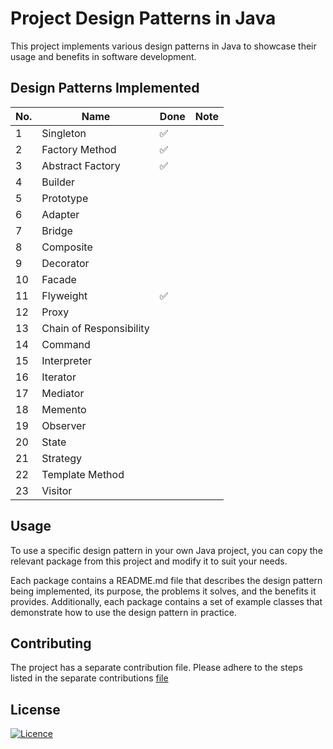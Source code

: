 # Project Design Patterns in Java
This project implements various design patterns in Java to showcase their usage and benefits in software development.

## Design Patterns Implemented

| No. | Name                    | Done | Note |
|-----|-------------------------|------|------|
| 1   | Singleton               | ✅    |      |
| 2   | Factory Method          | ✅    |      |
| 3   | Abstract Factory        | ✅    |      |
| 4   | Builder                 |      |      |
| 5   | Prototype               |      |      |
| 6   | Adapter                 |      |      |
| 7   | Bridge                  |      |      |
| 8   | Composite               |      |      |
| 9   | Decorator               |      |      |
| 10  | Facade                  |      |      |
| 11  | Flyweight               | ✅    |      |
| 12  | Proxy                   |      |      |
| 13  | Chain of Responsibility |      |      |
| 14  | Command                 |      |      |
| 15  | Interpreter             |      |      |
| 16  | Iterator                |      |      |
| 17  | Mediator                |      |      |
| 18  | Memento                 |      |      |
| 19  | Observer                |      |      |
| 20  | State                   |      |      |
| 21  | Strategy                |      |      |
| 22  | Template Method         |      |      |
| 23  | Visitor                 |      |      |


## Usage
To use a specific design pattern in your own Java project, you can copy the relevant package from this project and modify it to suit your needs.

Each package contains a README.md file that describes the design pattern being implemented, its purpose, the problems it solves, and the benefits it provides. Additionally, each package contains a set of example classes that demonstrate how to use the design pattern in practice.

## Contributing
The project has a separate contribution file. Please adhere to the steps listed in the separate contributions [file](./CONTRIBUTING.md)
## License
[![Licence](https://img.shields.io/github/license/Ileriayo/markdown-badges?style=for-the-badge)](./LICENSE)